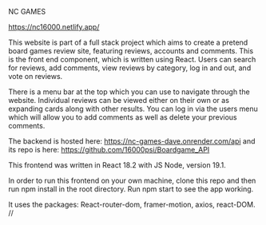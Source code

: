 NC GAMES

https://nc16000.netlify.app/

This website is part of a full stack project which aims to create a pretend board games review site, featuring reviews, accounts and comments.  This is the front end component, which is written using React.  Users can search for reviews, add comments, view reviews by category, log in and out, and vote on reviews. 

There is a menu bar at the top which you can use to navigate through the website.  Individual reviews can be viewed either on their own or as expanding cards along with other results.  You can log in via the users menu which will allow you to add comments as well as delete your previous comments.  

The backend is hosted here: https://nc-games-dave.onrender.com/api and its repo is here: https://github.com/16000psi/Boardgame_API

This frontend was written in React 18.2 with JS Node, version 19.1. 

In order to run this frontend on your own machine, clone this repo and then run npm install in the root directory.  Run npm start to see the app working.

It uses the packages: React-router-dom, framer-motion, axios, react-DOM. //